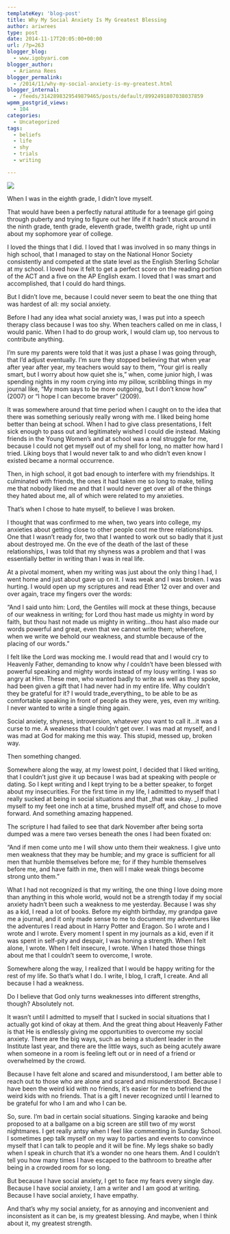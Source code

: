 ```yaml
---
templateKey: 'blog-post'
title: Why My Social Anxiety Is My Greatest Blessing
author: ariwrees
type: post
date: 2014-11-17T20:05:00+00:00
url: /?p=263
blogger_blog:
  - www.igobyari.com
blogger_author:
  - Arianna Rees
blogger_permalink:
  - /2014/11/why-my-social-anxiety-is-my-greatest.html
blogger_internal:
  - /feeds/3142898329549879465/posts/default/8992491807038037859
wpmm_postgrid_views:
  - 104
categories:
  - Uncategorized
tags:
  - beliefs
  - life
  - shy
  - trials
  - writing

---
```

[![](http://www.igobyari.com/wp-content/uploads/2014/11/social2Banxiety.png)](http://www.igobyari.com/wp-content/uploads/2014/11/social2Banxiety.png)

When I was in the eighth grade, I didn’t love myself.

That would have been a perfectly natural attitude for a teenage girl going through puberty and trying to figure out her life if it hadn’t stuck around in the ninth grade, tenth grade, eleventh grade, twelfth grade, right up until about my sophomore year of college.

I loved the things that I did. I loved that I was involved in so many things in high school, that I managed to stay on the National Honor Society consistently and competed at the state level as the English Sterling Scholar at my school. I loved how it felt to get a perfect score on the reading portion of the ACT and a five on the AP English exam. I loved that I was smart and accomplished, that I could do hard things.

But I didn’t love me, because I could never seem to beat the one thing that was hardest of all: my social anxiety.

Before I had any idea what social anxiety was, I was put into a speech therapy class because I was too shy. When teachers called on me in class, I would panic. When I had to do group work, I would clam up, too nervous to contribute anything.

I’m sure my parents were told that it was just a phase I was going through, that I’d adjust eventually. I’m sure they stopped believing that when year after year after year, my teachers would say to them, “Your girl is really smart, but I worry about how quiet she is,” when, come junior high, I was spending nights in my room crying into my pillow, scribbling things in my journal like, “My mom says to be more outgoing, but I don’t know how” (2007) or “I hope I can become braver” (2009). 

It was somewhere around that time period when I caught on to the idea that there was something seriously really wrong with me. I liked being home better than being at school. When I had to give class presentations, I felt sick enough to pass out and legitimately wished I could die instead. Making friends in the Young Women’s and at school was a real struggle for me, because I could not get myself out of my shell for long, no matter how hard I tried. Liking boys that I would never talk to and who didn’t even know I existed became a normal occurrence.

Then, in high school, it got bad enough to interfere with my friendships. It culminated with friends, the ones it had taken me so long to make, telling me that nobody liked me and that I would never get over all of the things they hated about me, all of which were related to my anxieties.

That’s when I chose to hate myself, to believe I was broken.

I thought that was confirmed to me when, two years into college, my anxieties about getting close to other people cost me three relationships. One that I wasn’t ready for, two that I wanted to work out so badly that it just about destroyed me. On the eve of the death of the last of these relationships, I was told that my shyness was a problem and that I was essentially better in writing than I was in real life.

At a pivotal moment, when my writing was just about the only thing I had, I went home and just about gave up on it. I was weak and I was broken. I was hurting. I would open up my scriptures and read Ether 12 over and over and over again, trace my fingers over the words:

“And I said unto him: Lord, the Gentiles will mock at these things, because of our weakness in writing; for Lord thou hast made us mighty in word by faith, but thou hast not made us mighty in writing…thou hast also made our words powerful and great, even that we cannot write them; wherefore, when we write we behold our weakness, and stumble because of the placing of our words.”

I felt like the Lord was mocking me. I would read that and I would cry to Heavenly Father, demanding to know why _I_ couldn’t have been blessed with powerful speaking and mighty words instead of my lousy writing. I was so angry at Him. These men, who wanted badly to write as well as they spoke, had been given a gift that I had never had in my entire life. Why couldn’t they be grateful for it? I would trade_everything_ to be able to be as comfortable speaking in front of people as they were, yes, even my writing. I never wanted to write a single thing again.

Social anxiety, shyness, introversion, whatever you want to call it…it was a curse to me. A weakness that I couldn’t get over. I was mad at myself, and I was mad at God for making me this way. This stupid, messed up, broken way.

Then something changed.

Somewhere along the way, at my lowest point, I decided that I liked writing, that I couldn’t just give it up because I was bad at speaking with people or dating. So I kept writing and I kept trying to be a better speaker, to forget about my insecurities. For the first time in my life, I admitted to myself that I really sucked at being in social situations and that _that was okay. _I pulled myself to my feet one inch at a time, brushed myself off, and chose to move forward. And something amazing happened.

The scripture I had failed to see that dark November after being sorta dumped was a mere two verses beneath the ones I had been fixated on:

“And if men come unto me I will show unto them their weakness. I give unto men weakness that they may be humble; and my grace is sufficient for all men that humble themselves before me; for if they humble themselves before me, and have faith in me, then will I make weak things become strong unto them.”

What I had not recognized is that my writing, the one thing I love doing more than anything in this whole world, would not be a strength today if my social anxiety hadn’t been such a weakness to me yesterday. Because I was shy as a kid, I read a lot of books. Before my eighth birthday, my grandpa gave me a journal, and it only made sense to me to document my adventures like the adventures I read about in Harry Potter and Eragon. So I wrote and I wrote and I wrote. Every moment I spent in my journals as a kid, even if it was spent in self-pity and despair, I was honing a strength. When I felt alone, I wrote. When I felt insecure, I wrote. When I hated those things about me that I couldn’t seem to overcome, I wrote.

Somewhere along the way, I realized that I would be happy writing for the rest of my life. So that’s what I do. I write, I blog, I craft, I create. And all because I had a weakness.

Do I believe that God only turns weaknesses into different strengths, though? Absolutely not.

It wasn’t until I admitted to myself that I sucked in social situations that I actually got kind of okay at them. And the great thing about Heavenly Father is that He is endlessly giving me opportunities to overcome my social anxiety. There are the big ways, such as being a student leader in the Institute last year, and there are the little ways, such as being acutely aware when someone in a room is feeling left out or in need of a friend or overwhelmed by the crowd.

Because I have felt alone and scared and misunderstood, I am better able to reach out to those who are alone and scared and misunderstood. Because I have been the weird kid with no friends, it’s easier for me to befriend the weird kids with no friends. That is a gift I never recognized until I learned to be grateful for who I am and who I can be.

So, sure. I’m bad in certain social situations. Singing karaoke and being proposed to at a ballgame on a big screen are still two of my worst nightmares. I get really antsy when I feel like commenting in Sunday School. I sometimes pep talk myself on my way to parties and events to convince myself that I can talk to people and it will be fine. My legs shake so badly when I speak in church that it’s a wonder no one hears them. And I couldn’t tell you how many times I have escaped to the bathroom to breathe after being in a crowded room for so long.

But because I have social anxiety, I get to face my fears every single day. Because I have social anxiety, I am a writer and I am good at writing. Because I have social anxiety, I have empathy.

And that’s why my social anxiety, for as annoying and inconvenient and inconsistent as it can be, is my greatest blessing. And maybe, when I think about it, my greatest strength.